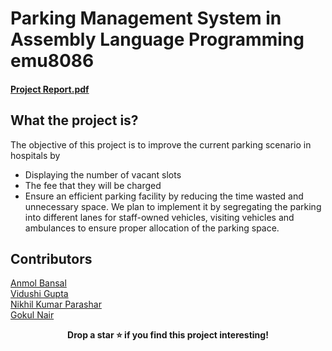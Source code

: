 # Parking Management System in Assembly Language Programming emu8086

#### [Project Report.pdf](https://github.com/anmolbansal7/Parking-Management-System-in-ALP/files/7789381/Micro_Final_Report.pdf)

## What the project is?
The objective of this project is to improve the current parking scenario in hospitals by
- Displaying the number of vacant slots
- The fee that they will be charged
- Ensure an efficient parking facility by reducing the time wasted and unnecessary space.
We plan to implement it by segregating the parking into different lanes for staff-owned
vehicles, visiting vehicles and ambulances to ensure proper allocation of the parking space.

## Contributors
[Anmol Bansal](https://github.com/anmolbansal7)
<br>
[Vidushi Gupta](https://github.com/vidushig08)
<br>
[Nikhil Kumar Parashar](https://github.com/NikhilKP631197)
<br>
[Gokul Nair](https://github.com/gokulnair2001)

<p align = "center"><b>
Drop a star ⭐ if you find this project interesting!
  </b></p>
